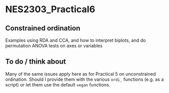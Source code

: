 # NES2303_Practical6

## Constrained ordination
Examples using RDA and CCA, and how to interpret biplots, and do permutation ANOVA tests on axes or variables

## To do / think about
Many of the same issues apply here as for Practical 5 on unconstrained ordination. Should I provide them with the various `ordi_` functions (e.g. as a script) or let them use the default `vegan` functions.
